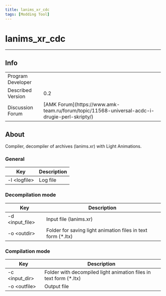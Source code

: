 ```yaml
---
title: lanims_xr_cdc
tags: [Modding Tool]
---
```


# lanims_xr_cdc

___

## Info

<table>
  <tbody>
    <tr>
      <td>Program Developer</td>
      <td>      <Authors
          authors={['kd']}
          size="small"
          showTitle={false}
        /></td>
    </tr>
    <tr>
      <td>Described Version</td>
      <td>0.2</td>
    </tr>
    <tr>
      <td>Discussion Forum</td>
      <td>
        [AMK Forum](https://www.amk-team.ru/forum/topic/11568-universal-acdc-i-drugie-perl-skripty/)
      </td>
    </tr>
  </tbody>
</table>

## About

Compiler, decompiler of archives (lanims.xr) with Light Animations.

### General

| Key | Description |
|---|---|
| -l \<logfile> | Log file |

### Decompilation mode

| Key | Description |
|---|---|
| -d \<input_file>| Input file (lanims.xr) |
| -o \<outdir> |  Folder for saving light animation files in text form (*.ltx) |

### Compilation mode

| Key | Description |
|---|---|
| -c \<input_dir> | Folder with decompiled light animation files in text form (*.ltx) |
| -o \<outfile> | Output file |
